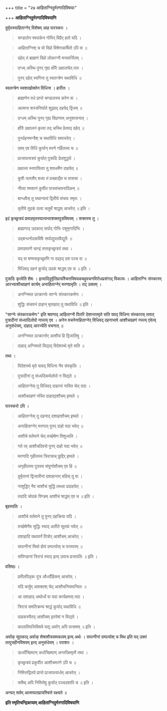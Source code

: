 +++
title = "२७ आहिताग्निदुर्मरणादिविषयाः"

+++
**आहिताग्निदुर्मरणादिविषयाणि**

दुर्मृतस्याहिताग्नेर् विशेषम् आह पारस्करः । 

> चण्डालेन श्वपाकेन गोभिर् विप्रैर् हतो यदि ।

> आहिताग्निश् च यो विप्रो विषेणाकर्षितो ऽपि वा ॥

> दहेत् तं ब्राह्मणं विप्रो लोकाग्नौ मन्तवर्जितम् ।

> दग्ध्म् अस्थि पुनर् गृह्य क्षीरैः प्रक्षालयेत् ततः ।

> पुनर् दहेत् स्वगिना तु स्वतन्त्रेण यथाविधि ॥

स्वतन्त्रेण स्वशाखोक्तेन विधिना । हारीतः ।

> ब्राह्मणेन वधे प्राप्ते चण्डालस्य करेण वा ।

> आत्मना शस्त्रनिर्घाते शूद्रवद् दहयेद् द्विजम् ॥

> दग्धम् अस्थि पुनर् गृह्य विप्राणाम् अनुशासनात् ।

> क्षीरैः प्रक्षालनं कृत्वा तद् अस्थि प्रेतवद् दहेत् ॥

> पुनर्दहनमन्त्रैश् च यथाविधि समाचरेत् ।

> एवम् एव विधिं कुर्यान् मरणे गर्हितस्य च ॥

> प्राजापत्यत्रयं कुर्यात् पुत्रादिः प्रेतशुद्धये ।

> प्रक्षाल्य स्नापयित्वा तु शवधर्मेण दाहयेत् ॥

> कुशैः पलाशैर् बध्वा तं प्रच्छाद्यैव च वाससा ।

> नीत्वा श्मशानं कुर्वीत पात्रसंचयनादिकम् ॥

> बान्धवैस् तु यथान्यायं द्वितीये संचयः स्मृतः ।

> तृतीये तूदकं दत्वा चतुर्थे श्राद्धम् आचरेत् ॥ इति ।

इदं कृच्छ्रत्रयं प्रमादमृतस्यात्यन्ताशक्तपुत्रविषयम् । शक्तस्य तु ।

> ब्राह्मणाद् उदकात् सर्पाद् गोभिः पशुमृगादिभिः ।

> उद्बन्धनोदकविषैः सर्पाद्युपलवैद्युतैः ॥

> प्रमादमरणे चान्द्रं तप्तकृच्छ्रत्रयं तथा ।

> यद् वा षण्मसकृच्छ्राणि गा दद्याद् दश पञ्च वा ॥

> विधिवद् दहनं कुर्याद् उदकं श्राद्धम् एव च ॥ इति ।

पुत्रादिः कृत्वेति शेषः । इत्यादिदुर्मृतिप्रायश्चित्तविषयकबहुवचनविरोधप्रसंगाद् विकल्पः । आहिताग्निः संस्कारम् आरभ्याशौचग्रहणं कार्यम् अनाहिताग्नेर् मरणप्रभृति । तद् उक्तम् ।

> अनग्निमत उत्क्रान्तेः साग्नेः संस्कारकर्मणः ।

> शुद्धिः संचयनं दाहान् मृताहात् तु यथाविधि ॥ इति ।

"साग्नेः संस्कारकर्मणः" इति श्रवणाद् आहिताग्नौ पितरि देशान्तरमृते सति यवद् विधिना संस्कारस् तावत् पुत्रादीनां संध्यादिलोपो नास्त्य् एव । अनेन वचनेनाहिताग्नेर् विधिवद् दहनाभावे आशौचग्रहणं नस्त्य् एवेत्य् अनुसंधेयम्, दाहाद् आरभ्येति वचनात् ॥

> अनग्निमत उत्क्रान्तेर् आशौचं हि द्विजातिषु ।

> दाहाद् अग्निमतो विद्याद् विदेशस्थे मृते सति ॥

तथा ।

> विदेशस्थे मृते यावद् विधिना नैव संस्कृतिः ।

> पुत्रादीनां तु संध्यदिकर्मलोपो न विद्यते ॥

> आहिताग्नेस् तु विधिवद् दाहान्तं नास्ति चेत् तदा ।

> आशौचग्रहणं नस्ति दाहाद्याशौचम् इष्यते ॥

पारस्करो ऽपि ।

> आहिताग्नेस् तु दहनाद् दशाहाशौचम् इष्यते ।

> अनाहिताग्नेर् मरणात् पुनर् दाहो यदा भवेत् ॥

> अशौचे वर्तमाने चेत् तच्छेषेण विशुध्यति ।

> गते त्व् आशौचदिवसे पुनर् दाहो यदा भवेत् ॥

> मरणादि गृहीतस्य त्रिरात्राच् छुद्दिर् इष्यते ।

> अगृहीतस्य पुत्रस्य संपूर्णाशौचम् एव हि ॥

> दुर्मृतानां द्विजातीनां दशाहान्तर् बहिस् तु वा ।

> नाशुद्धिर् नैव चाशौचं सुद्धिं लब्ध्वा प्रदाहयेत् ।

> तदादि चोदकं पिण्डम् आशौचं श्राद्धम् एव च ॥ इति ।

बृहस्पतिः ।

> आशौचे वर्तमाने तु पुनर् दहक्रिया यदि ।

> तच्छेषेणैव सुद्धिः स्याद् अतीते सूतकं भवेत् ॥

> दशाहादि यथावर्णं पित्रोर् आशौचम् आचरेत् ।

> सपत्नीनां मिथो ज्ञेयं दम्पत्योस् च परस्परम् ॥

> सपिण्डानां त्रिरात्रं स्याद् इत्य् उवाच प्रजापतिः ॥ इति ।

वसिष्ठः ।

> प्रमीतपितृकः पुत्र और्ध्व्दैहिकम् आचरेत् ।

> यदि कर्तुम् अशक्तश् चेद् आशौचनियमान्वितः ॥

> आ दशाहाद् अथोर्ध्वं वा यदा कार्यक्षमस् तदा ।

> त्रिरात्रं समतिक्रम्य श्राद्धं कुर्याद् यथाविधि ॥

> दाहकस्यैतद् आशौचम् इतरेषां न विद्यते ।

> कालातिपत्तिविषये यद्य् अर्वाग् अपि तत्समम् ॥ इति ।

अर्वाक् सूतकाद् अर्वाक् शेषाशौचसमकलम् इत्य् अर्थः । सपत्नीनां दम्पत्योश् च मिथ इति यद् उक्तं तत्पुत्रहीनविषयम् इत्य् अनुसंधेयम् । पराशरः ।

> ऊर्ध्वोच्छिष्टम् अधोच्छिष्टम् अन्तरिक्षमृतौ तथा ।

> कृच्छ्रत्रयं प्रकुर्वीत आशौचमरणे ऽपि च ॥

> निमित्तद्वितये प्राप्ते प्राजापत्यार्धम् आचरेत् ।

> सर्वेष्व् अपि निमित्तेषु कुर्यात् पञ्चदशापि च ॥ इति ।

अन्यत् सर्वम् आत्मघातप्रायश्चित्ते वक्ष्यते ॥

**इति स्मृतिचन्द्रिकायाम् आहिताग्निदुर्मरणादिविषयाणि**
